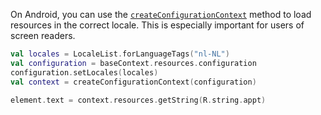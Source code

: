 On Android, you can use the [`createConfigurationContext`](https://developer.android.com/reference/android/content/Context#createConfigurationContext(android.content.res.Configuration)) method to load resources in the correct locale. This is especially important for users of screen readers.

```kotlin
val locales = LocaleList.forLanguageTags("nl-NL")
val configuration = baseContext.resources.configuration
configuration.setLocales(locales)
val context = createConfigurationContext(configuration)

element.text = context.resources.getString(R.string.appt)
```
